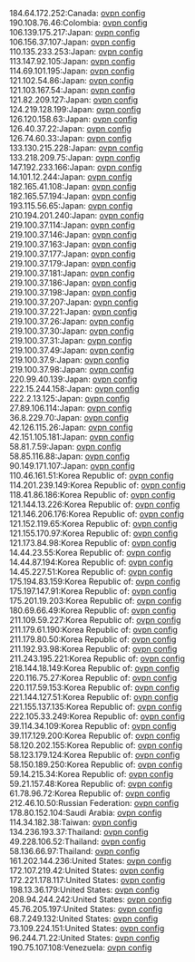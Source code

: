 184.64.172.252:Canada: [ovpn config](vpn/184_64_172_252.ovpn)  
190.108.76.46:Colombia: [ovpn config](vpn/190_108_76_46.ovpn)  
106.139.175.217:Japan: [ovpn config](vpn/106_139_175_217.ovpn)  
106.156.37.107:Japan: [ovpn config](vpn/106_156_37_107.ovpn)  
110.135.233.253:Japan: [ovpn config](vpn/110_135_233_253.ovpn)  
113.147.92.105:Japan: [ovpn config](vpn/113_147_92_105.ovpn)  
114.69.101.195:Japan: [ovpn config](vpn/114_69_101_195.ovpn)  
121.102.54.86:Japan: [ovpn config](vpn/121_102_54_86.ovpn)  
121.103.167.54:Japan: [ovpn config](vpn/121_103_167_54.ovpn)  
121.82.209.127:Japan: [ovpn config](vpn/121_82_209_127.ovpn)  
124.219.128.199:Japan: [ovpn config](vpn/124_219_128_199.ovpn)  
126.120.158.63:Japan: [ovpn config](vpn/126_120_158_63.ovpn)  
126.40.37.22:Japan: [ovpn config](vpn/126_40_37_22.ovpn)  
126.74.60.33:Japan: [ovpn config](vpn/126_74_60_33.ovpn)  
133.130.215.228:Japan: [ovpn config](vpn/133_130_215_228.ovpn)  
133.218.209.75:Japan: [ovpn config](vpn/133_218_209_75.ovpn)  
147.192.233.166:Japan: [ovpn config](vpn/147_192_233_166.ovpn)  
14.101.12.244:Japan: [ovpn config](vpn/14_101_12_244.ovpn)  
182.165.41.108:Japan: [ovpn config](vpn/182_165_41_108.ovpn)  
182.165.57.194:Japan: [ovpn config](vpn/182_165_57_194.ovpn)  
193.115.56.65:Japan: [ovpn config](vpn/193_115_56_65.ovpn)  
210.194.201.240:Japan: [ovpn config](vpn/210_194_201_240.ovpn)  
219.100.37.114:Japan: [ovpn config](vpn/219_100_37_114.ovpn)  
219.100.37.146:Japan: [ovpn config](vpn/219_100_37_146.ovpn)  
219.100.37.163:Japan: [ovpn config](vpn/219_100_37_163.ovpn)  
219.100.37.177:Japan: [ovpn config](vpn/219_100_37_177.ovpn)  
219.100.37.179:Japan: [ovpn config](vpn/219_100_37_179.ovpn)  
219.100.37.181:Japan: [ovpn config](vpn/219_100_37_181.ovpn)  
219.100.37.186:Japan: [ovpn config](vpn/219_100_37_186.ovpn)  
219.100.37.198:Japan: [ovpn config](vpn/219_100_37_198.ovpn)  
219.100.37.207:Japan: [ovpn config](vpn/219_100_37_207.ovpn)  
219.100.37.221:Japan: [ovpn config](vpn/219_100_37_221.ovpn)  
219.100.37.26:Japan: [ovpn config](vpn/219_100_37_26.ovpn)  
219.100.37.30:Japan: [ovpn config](vpn/219_100_37_30.ovpn)  
219.100.37.31:Japan: [ovpn config](vpn/219_100_37_31.ovpn)  
219.100.37.49:Japan: [ovpn config](vpn/219_100_37_49.ovpn)  
219.100.37.9:Japan: [ovpn config](vpn/219_100_37_9.ovpn)  
219.100.37.98:Japan: [ovpn config](vpn/219_100_37_98.ovpn)  
220.99.40.139:Japan: [ovpn config](vpn/220_99_40_139.ovpn)  
222.15.244.158:Japan: [ovpn config](vpn/222_15_244_158.ovpn)  
222.2.13.125:Japan: [ovpn config](vpn/222_2_13_125.ovpn)  
27.89.106.114:Japan: [ovpn config](vpn/27_89_106_114.ovpn)  
36.8.229.70:Japan: [ovpn config](vpn/36_8_229_70.ovpn)  
42.126.115.26:Japan: [ovpn config](vpn/42_126_115_26.ovpn)  
42.151.105.181:Japan: [ovpn config](vpn/42_151_105_181.ovpn)  
58.81.7.59:Japan: [ovpn config](vpn/58_81_7_59.ovpn)  
58.85.116.88:Japan: [ovpn config](vpn/58_85_116_88.ovpn)  
90.149.171.107:Japan: [ovpn config](vpn/90_149_171_107.ovpn)  
110.46.161.51:Korea Republic of: [ovpn config](vpn/110_46_161_51.ovpn)  
114.201.239.149:Korea Republic of: [ovpn config](vpn/114_201_239_149.ovpn)  
118.41.86.186:Korea Republic of: [ovpn config](vpn/118_41_86_186.ovpn)  
121.144.13.226:Korea Republic of: [ovpn config](vpn/121_144_13_226.ovpn)  
121.146.206.176:Korea Republic of: [ovpn config](vpn/121_146_206_176.ovpn)  
121.152.119.65:Korea Republic of: [ovpn config](vpn/121_152_119_65.ovpn)  
121.155.170.97:Korea Republic of: [ovpn config](vpn/121_155_170_97.ovpn)  
121.173.84.98:Korea Republic of: [ovpn config](vpn/121_173_84_98.ovpn)  
14.44.23.55:Korea Republic of: [ovpn config](vpn/14_44_23_55.ovpn)  
14.44.87.194:Korea Republic of: [ovpn config](vpn/14_44_87_194.ovpn)  
14.45.227.51:Korea Republic of: [ovpn config](vpn/14_45_227_51.ovpn)  
175.194.83.159:Korea Republic of: [ovpn config](vpn/175_194_83_159.ovpn)  
175.197.147.91:Korea Republic of: [ovpn config](vpn/175_197_147_91.ovpn)  
175.201.19.203:Korea Republic of: [ovpn config](vpn/175_201_19_203.ovpn)  
180.69.66.49:Korea Republic of: [ovpn config](vpn/180_69_66_49.ovpn)  
211.109.59.227:Korea Republic of: [ovpn config](vpn/211_109_59_227.ovpn)  
211.179.61.190:Korea Republic of: [ovpn config](vpn/211_179_61_190.ovpn)  
211.179.80.50:Korea Republic of: [ovpn config](vpn/211_179_80_50.ovpn)  
211.192.93.98:Korea Republic of: [ovpn config](vpn/211_192_93_98.ovpn)  
211.243.195.221:Korea Republic of: [ovpn config](vpn/211_243_195_221.ovpn)  
218.144.18.149:Korea Republic of: [ovpn config](vpn/218_144_18_149.ovpn)  
220.116.75.27:Korea Republic of: [ovpn config](vpn/220_116_75_27.ovpn)  
220.117.59.153:Korea Republic of: [ovpn config](vpn/220_117_59_153.ovpn)  
221.144.127.51:Korea Republic of: [ovpn config](vpn/221_144_127_51.ovpn)  
221.155.137.135:Korea Republic of: [ovpn config](vpn/221_155_137_135.ovpn)  
222.105.33.249:Korea Republic of: [ovpn config](vpn/222_105_33_249.ovpn)  
39.114.34.109:Korea Republic of: [ovpn config](vpn/39_114_34_109.ovpn)  
39.117.129.200:Korea Republic of: [ovpn config](vpn/39_117_129_200.ovpn)  
58.120.202.155:Korea Republic of: [ovpn config](vpn/58_120_202_155.ovpn)  
58.123.179.124:Korea Republic of: [ovpn config](vpn/58_123_179_124.ovpn)  
58.150.189.250:Korea Republic of: [ovpn config](vpn/58_150_189_250.ovpn)  
59.14.215.34:Korea Republic of: [ovpn config](vpn/59_14_215_34.ovpn)  
59.21.157.48:Korea Republic of: [ovpn config](vpn/59_21_157_48.ovpn)  
61.78.96.72:Korea Republic of: [ovpn config](vpn/61_78_96_72.ovpn)  
212.46.10.50:Russian Federation: [ovpn config](vpn/212_46_10_50.ovpn)  
178.80.152.104:Saudi Arabia: [ovpn config](vpn/178_80_152_104.ovpn)  
114.34.182.38:Taiwan: [ovpn config](vpn/114_34_182_38.ovpn)  
134.236.193.37:Thailand: [ovpn config](vpn/134_236_193_37.ovpn)  
49.228.106.52:Thailand: [ovpn config](vpn/49_228_106_52.ovpn)  
58.136.66.97:Thailand: [ovpn config](vpn/58_136_66_97.ovpn)  
161.202.144.236:United States: [ovpn config](vpn/161_202_144_236.ovpn)  
172.107.219.42:United States: [ovpn config](vpn/172_107_219_42.ovpn)  
172.221.178.117:United States: [ovpn config](vpn/172_221_178_117.ovpn)  
198.13.36.179:United States: [ovpn config](vpn/198_13_36_179.ovpn)  
208.94.244.242:United States: [ovpn config](vpn/208_94_244_242.ovpn)  
45.76.205.197:United States: [ovpn config](vpn/45_76_205_197.ovpn)  
68.7.249.132:United States: [ovpn config](vpn/68_7_249_132.ovpn)  
73.109.224.151:United States: [ovpn config](vpn/73_109_224_151.ovpn)  
96.244.71.22:United States: [ovpn config](vpn/96_244_71_22.ovpn)  
190.75.107.108:Venezuela: [ovpn config](vpn/190_75_107_108.ovpn)  
